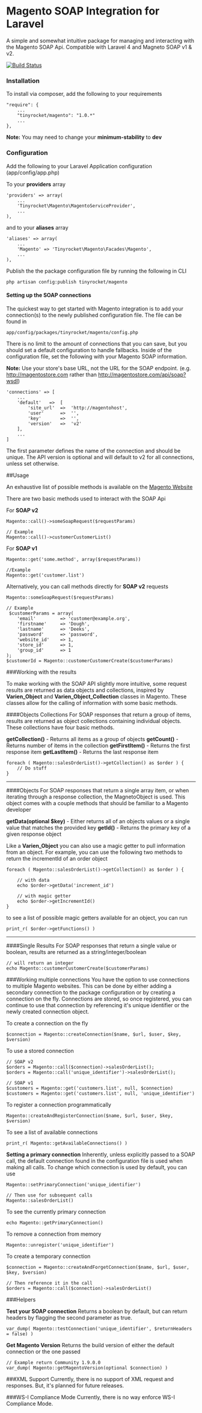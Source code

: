Magento SOAP Integration for Laravel
===========================

A simple and somewhat intuitive package for managing and interacting with the Magento SOAP Api. Compatible with Laravel 4 and Magneto SOAP v1 & v2.

[![Build Status](https://travis-ci.org/TinyRocket/laravel-magento-integration.svg?branch=master)](https://travis-ci.org/TinyRocket/laravel-magento-integration)

### Installation

To install via composer, add the following to your requirements

    "require": {
		...
		"tinyrocket/magento": "1.0.*"
		...
	},
**Note:** You may need to change your **minimum-stability** to **dev**

### Configuration

Add the following to your Laravel Application configuration (app/config/app.php)

To your **providers** array


    'providers' => array(
        ...
		'Tinyrocket\Magento\MagentoServiceProvider',
		...
	),
	
and to your **aliases** array


	'aliases' => array(
	    ...
		'Magento' => 'Tinyrocket\Magento\Facades\Magento',
		...
	),
	
Publish the the package configuration file by running the following in CLI

    php artisan config:publish tinyrocket/magento
    
#### Setting up the SOAP connections

The quickest way to get started with Magento integration is to add your connection(s) to the newly published configuration file. The file can be found in

    app/config/packages/tinyrocket/magento/config.php
    
There is no limit to the amount of connections that you can save, but you should set a default configuration to handle fallbacks. Inside of the configuration file, set the following with your Magento SOAP information.

**Note:**  Use your store's base URL, not the URL for the SOAP endpoint. (e.g. http://magentostore.com rather than http://magentostore.com/api/soap?wsdl)

    'connections' => [
        ...
		'default'	=>	[
			'site_url'	=>	'http://magentohost',
			'user'		=>	'',
			'key'		=>	'',
			'version'   =>  'v2'
		],
		...
	]
	
The first parameter defines the name of the connection and should be unique. The API version is optional and will default to v2 for all connections, unless set otherwise.

##Usage

An exhaustive list of possible methods is available on the [Magento Website](http://www.magentocommerce.com/api/soap/)

There are two basic methods used to interact with the SOAP Api

For **SOAP v2**

    Magento::call()->someSoapRequest($requestParams)
    
    // Example
    Magento::call()->customerCustomerList()
    
For **SOAP v1**
    
    Magento::get('some.method', array($requestParams))
    
    //Example
    Magento::get('customer.list')
    
Alternatively, you can call methods directly for **SOAP v2** requests

    Magento::someSoapRequest($requestParams)
    
    // Example
     $customerParams = array(
		'email' 		=> 'customer@example.org', 
		'firstname' 	=> 'Dough', 
		'lastname' 		=> 'Deeks', 
		'password' 		=> 'password', 
		'website_id' 	=> 1, 
		'store_id' 		=> 1, 
		'group_id' 		=> 1
	);
	$customerId = Magento::customerCustomerCreate($customerParams)

	
###Working with the results

To make working with the SOAP API slightly more intuitive, some request results are returned as data objects and collections, inspired by **Varien_Object** and **Varien_Object_Collection** classes in Magento. These classes allow for the calling of information with some basic methods.

####Objects Collections
For SOAP responses that return a group of items, results are returned as object collections containing individual objects. These collections have four basic methods.

**getCollection()** - Returns all items as a group of objects
**getCount()** - Returns number of items in the collection
**getFirstItem()** - Returns the first response item
**getLastItem()** - Returns the last response item

    foreach ( Magento::salesOrderList()->getCollection() as $order ) {
        // Do stuff
    }
---
####Objects
For SOAP responses that return a single array item, or when iterating through a response collection, the MagnetoObject is used. This object comes with a couple methods that should be familiar to a Magento developer

**getData(optional $key)** - Either returns all of an objects values or a single value that matches the provided key
**getId()** - Returns the primary key of a given response object

Like a **Varien_Object** you can also use a magic getter to pull information from an object. For example, you can use the following two methods to return the incrementId of an order object

    foreach ( Magento::salesOrderList()->getCollection() as $order ) {
        
        // with data
        echo $order->getData('increment_id')
        
        // with magic getter
        echo $order->getIncrementId()
    }

to see a list of possible magic getters available for an object, you can run

    print_r( $order->getFunctions() )

---    
####Single Results
For SOAP responses that return a single value or boolean, results are returned as a string/integer/boolean

    // will return an integer
    echo Magento::customerCustomerCreate($customerParams)
    
###Working multiple connections
You have the option to use connections to multiple Magento websites. This can be done by either adding a secondary connection to the package configuration or by creating a connection on the fly. Connections are stored, so once registered, you can continue to use that connection by referencing it's unique identifier or the newly created connection object.

To create a connection on the fly

    $connection = Magento::createConnection($name, $url, $user, $key, $version)
    
To use a stored connection

    // SOAP v2
    $orders = Magento::call($connection)->salesOrderList();
    $orders = Magento::call('unique_identifier')->salesOrderList();
    
    // SOAP v1
    $customers = Magento::get('customers.list', null, $connection)
    $customers = Magento::get('customers.list', null, 'unique_identifier')

To register a connection programmatically

    Magento::createAndRegisterConnection($name, $url, $user, $key, $version)
    
To see a list of available connections
    
    print_r( Magento::getAvailableConnections() )
    
**Setting a primary connection**
Inherently, unless explicitly passed to a SOAP call, the default connection found in the configuration file is used when making all calls. To change which connection is used by default, you can use

    Magento::setPrimaryConnection('unique_identifier')
    
    // Then use for subsequent calls
    Magento::salesOrderList()
    
To see the currently primary connection
    
    echo Magento::getPrimaryConnection()
    
To remove a connection from memory
    
    Magento::unregister('unique_identifier')
    
To create a temporary connection

    $connection = Magento::createAndForgetConnection($name, $url, $user, $key, $version)
    
    // Then reference it in the call
    $orders = Magento::call($connection)->salesOrderList()
    
###Helpers

**Test your SOAP connection**
Returns a boolean by default, but can return headers by flagging the second parameter as true.

    var_dump( Magento::testConnection('unique_identifier', $returnHeaders = false) )
    
**Get Magento Version**
Returns the build version of either the default connection or the one passed
    
    // Example return Community 1.9.0.0
    var_dump( Magento::getMagentoVersion(optional $connection) )
    
###XML Support
Currently, there is no support of XML request and responses. But, it's planned for future releases.

###WS-I Compliance Mode
Currently, there is no way enforce WS-I Compliance Mode.
    